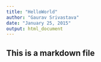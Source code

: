 ```yaml
---
title: "HelloWorld"
author: "Gaurav Srivastava"
date: "January 25, 2015"
output: html_document
---
```


## This is a markdown file